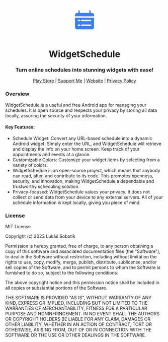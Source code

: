 <p align="center">
<img style="align:center;" src="./app/src/logo.png" alt="" width="100" />
</p>

<h1 align="center">WidgetSchedule</h1>
<h3 align="center">Turn online schedules into stunning widgets with ease!</h3>
<p align="center">
<a href="https://play.google.com/store/apps/details?id=lukas.sobotik.widgetschedule">Play Store</a> | <a href="https://www.buymeacoffee.com/lukassobotik">Support Me</a> | <a href="https://www.lukassobotik.dev/project/WidgetSchedule">Website</a> | <a href="https://github.com/lukassobotik/WidgetSchedule/blob/master/PrivacyPolicy.md">Privacy Policy</a>
</p>

### Overview
WidgetSchedule is a useful and free Android app for managing your schedules. It is open source and respects your privacy by storing all data locally, assuring the security of your information.

#### Key Features:
- Schedule Widget: Convert any URL-based schedule into a dynamic Android widget. Simply enter the URL, and WidgetSchedule will retrieve and display the info on your home screen. Keep track of your appointments and events at a glance.
- Customizable Colors: Customize your widget items by selecting from a variety of colors.
- WidgetSchedule is an open-source project, which means that anybody can read, alter, and contribute to its code. This promotes openness, security, and innovation, making WidgetSchedule a dependable and trustworthy scheduling solution.
- Privacy-focused: WidgetSchedule values your privacy. It does not collect or send data from your device to any external servers. All of your schedule information is kept locally, giving you piece of mind.

### License
MIT License

Copyright (c) 2023 Lukáš Sobotík

Permission is hereby granted, free of charge, to any person obtaining a copy
of this software and associated documentation files (the "Software"), to deal
in the Software without restriction, including without limitation the rights
to use, copy, modify, merge, publish, distribute, sublicense, and/or sell
copies of the Software, and to permit persons to whom the Software is
furnished to do so, subject to the following conditions:

The above copyright notice and this permission notice shall be included in all
copies or substantial portions of the Software.

THE SOFTWARE IS PROVIDED "AS IS", WITHOUT WARRANTY OF ANY KIND, EXPRESS OR
IMPLIED, INCLUDING BUT NOT LIMITED TO THE WARRANTIES OF MERCHANTABILITY,
FITNESS FOR A PARTICULAR PURPOSE AND NONINFRINGEMENT. IN NO EVENT SHALL THE
AUTHORS OR COPYRIGHT HOLDERS BE LIABLE FOR ANY CLAIM, DAMAGES OR OTHER
LIABILITY, WHETHER IN AN ACTION OF CONTRACT, TORT OR OTHERWISE, ARISING FROM,
OUT OF OR IN CONNECTION WITH THE SOFTWARE OR THE USE OR OTHER DEALINGS IN THE
SOFTWARE.
